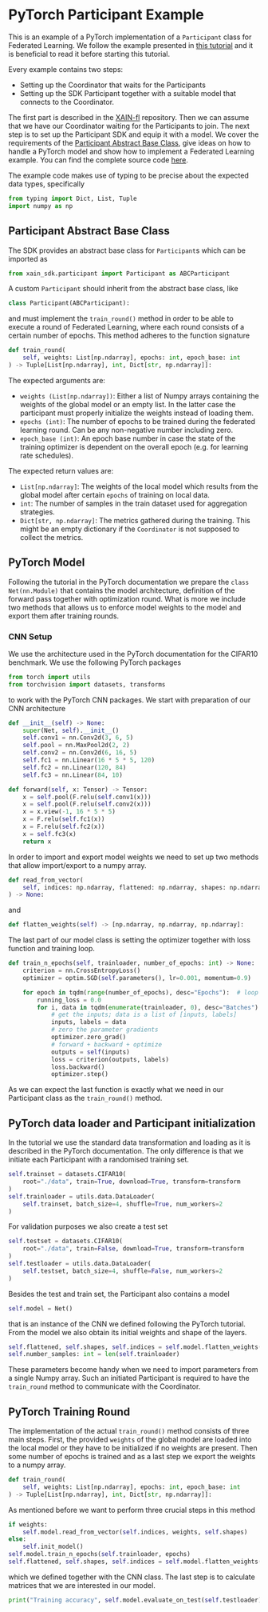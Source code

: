 # PyTorch Participant Example

This is an example of a PyTorch implementation of a `Participant` class for Federated Learning.
We follow the example presented in [this tutorial](https://pytorch.org/tutorials/beginner/blitz/cifar10_tutorial.html#sphx-glr-beginner-blitz-cifar10-tutorial-py) and it is beneficial to read it before starting this tutorial. 

Every example contains two steps:
- Setting up the Coordinator that waits for the Participants 
- Setting up the SDK Participant together with a suitable model that connects to the Coordinator. 

The first part is described in the [XAIN-fl](https://github.com/xainag/xain-fl) repository. 
Then we can assume that we have our Coordinator waiting for the Participants to join. 
The next step is to set up the Participant SDK and equip it with a model. 
We cover the requirements of the [Participant Abstract Base Class](#participant-abstract-base-class), give ideas on how to handle a PyTorch model and show how to implement a Federated Learning example. You can find the complete source code [here](https://github.com/xainag/xain-sdk/blob/master/examples/pytorch/example.py).

The example code makes use of typing to be precise about the expected data types, specifically

```python
from typing import Dict, List, Tuple
import numpy as np
```


## Participant Abstract Base Class

The SDK provides an abstract base class for `Participant`s which can be imported as

```python
from xain_sdk.participant import Participant as ABCParticipant
```

A custom `Participant` should inherit from the abstract base class, like

```python
class Participant(ABCParticipant):
```

and must implement the `train_round()` method in order to be able to execute a round of Federated Learning, where each round consists of a certain number of epochs. This method adheres to the function signature

```python
def train_round(
    self, weights: List[np.ndarray], epochs: int, epoch_base: int
) -> Tuple[List[np.ndarray], int, Dict[str, np.ndarray]]:
```

The expected arguments are:
- `weights (List[np.ndarray])`: Either a list of Numpy arrays containing the weights of the global model or an empty list. In the latter case the participant must properly initialize the weights instead of loading them.
- `epochs (int)`: The number of epochs to be trained during the federated learning round. Can be any non-negative number including zero.
- `epoch_base (int)`: An epoch base number in case the state of the training optimizer is dependent on the overall epoch (e.g. for learning rate schedules).

The expected return values are:
- `List[np.ndarray]`: The weights of the local model which results from the global model after certain `epochs` of training on local data.
- `int`: The number of samples in the train dataset used for aggregation strategies.
- `Dict[str, np.ndarray]`: The metrics gathered during the training. This might be an empty dictionary if the `Coordinator` is not supposed to collect the metrics.


## PyTorch Model 

Following the tutorial in the PyTorch documentation we prepare the `class Net(nn.Module)` that contains the model architecture, definition of the forward pass together with optimization round. What is more we include two methods that allows us to enforce model weights to the model and export them after training rounds.


### CNN Setup

We use the architecture used in the PyTorch documentation for the CIFAR10 benchmark. We use the following PyTorch packages

```python
from torch import utils
from torchvision import datasets, transforms
```

to work with the PyTorch CNN packages. We start with preparation of our CNN architecture

```python
def __init__(self) -> None:
    super(Net, self).__init__()
    self.conv1 = nn.Conv2d(3, 6, 5)
    self.pool = nn.MaxPool2d(2, 2)
    self.conv2 = nn.Conv2d(6, 16, 5)
    self.fc1 = nn.Linear(16 * 5 * 5, 120)
    self.fc2 = nn.Linear(120, 84)
    self.fc3 = nn.Linear(84, 10)

def forward(self, x: Tensor) -> Tensor:
    x = self.pool(F.relu(self.conv1(x)))
    x = self.pool(F.relu(self.conv2(x)))
    x = x.view(-1, 16 * 5 * 5)
    x = F.relu(self.fc1(x))
    x = F.relu(self.fc2(x))
    x = self.fc3(x)
    return x
```

In order to import and export model weights we need to set up two methods that allow import/export to a numpy array.

```python 
def read_from_vector(
    self, indices: np.ndarray, flattened: np.ndarray, shapes: np.ndarray
) -> None:
```

and

```python 
def flatten_weights(self) -> [np.ndarray, np.ndarray, np.ndarray]: 
```

The last part of our model class is setting the optimizer together with loss function and training loop.

```python
def train_n_epochs(self, trainloader, number_of_epochs: int) -> None:
    criterion = nn.CrossEntropyLoss()
    optimizer = optim.SGD(self.parameters(), lr=0.001, momentum=0.9)

    for epoch in tqdm(range(number_of_epochs), desc="Epochs"):  # loop over the dataset multiple times
        running_loss = 0.0
        for i, data in tqdm(enumerate(trainloader, 0), desc="Batches"):
            # get the inputs; data is a list of [inputs, labels]
            inputs, labels = data
            # zero the parameter gradients
            optimizer.zero_grad()
            # forward + backward + optimize
            outputs = self(inputs)
            loss = criterion(outputs, labels)
            loss.backward()
            optimizer.step()
```

As we can expect the last function is exactly what we need in our Participant class as the `train_round()` method.


## PyTorch data loader and Participant initialization 

In the tutorial we use the standard data transformation and loading as it is described in the PyTorch documentation. The only difference is that we initiate each Participant with a randomised training set.

```python 
self.trainset = datasets.CIFAR10(
    root="./data", train=True, download=True, transform=transform
)
self.trainloader = utils.data.DataLoader(
    self.trainset, batch_size=4, shuffle=True, num_workers=2
)
```

For validation purposes we also create a test set

```python
self.testset = datasets.CIFAR10(
    root="./data", train=False, download=True, transform=transform
)
self.testloader = utils.data.DataLoader(
    self.testset, batch_size=4, shuffle=False, num_workers=2
)
```

Besides the test and train set, the Participant also contains a model

```python
self.model = Net()
```

that is an instance of the CNN we defined following the PyTorch tutorial. From the model we also obtain its initial weights and shape of the layers.

```python
self.flattened, self.shapes, self.indices = self.model.flatten_weights()
self.number_samples: int = len(self.trainloader)
```

These parameters become handy when we need to import parameters from a single Numpy array. Such an initiated Participant is required to have the `train_round` method to communicate with the Coordinator.


## PyTorch Training Round

The implementation of the actual `train_round()` method consists of three main steps. First, the provided `weights` of the global model are loaded into the local model or they have to be initialized if no weights are present. Then some number of epochs is trained and as a last step we export the weights to a numpy array.

```python
def train_round(
    self, weights: List[np.ndarray], epochs: int, epoch_base: int
) -> Tuple[List[np.ndarray], int, Dict[str, np.ndarray]]:
```

As mentioned before we want to perform three crucial steps in this method

```python 
if weights:
    self.model.read_from_vector(self.indices, weights, self.shapes)
else:
    self.init_model()
self.model.train_n_epochs(self.trainloader, epochs)
self.flattened, self.shapes, self.indices = self.model.flatten_weights()
```

which we defined together with the CNN class. The last step is to calculate matrices that we are interested in our model.

```python
print("Training accuracy", self.model.evaluate_on_test(self.testloader))
```
